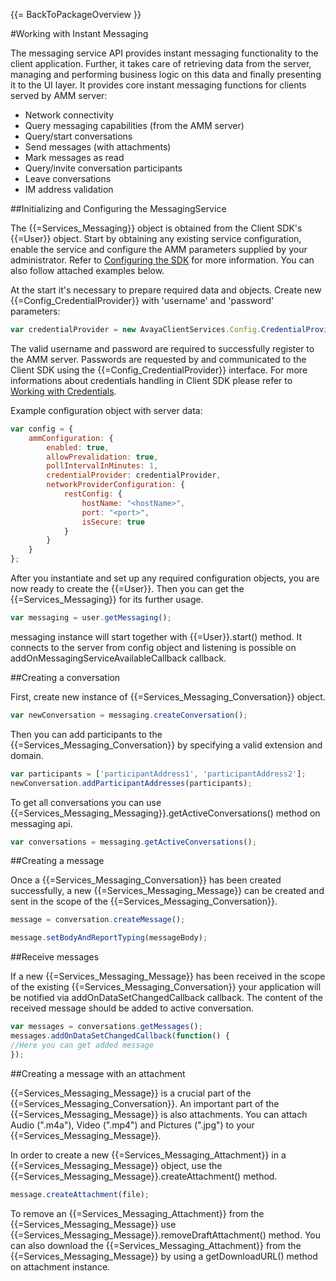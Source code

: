 {{= BackToPackageOverview }}

#Working with Instant Messaging

The messaging service API provides instant messaging functionality to the client application.  Further, it takes care of retrieving data from the server, managing and performing business logic on this data and finally presenting it to the UI layer. It provides core instant messaging functions for clients served by AMM server:

* Network connectivity
* Query messaging capabilities (from the AMM server)
* Query/start conversations
* Send messages (with attachments)
* Mark messages as read
* Query/invite conversation participants
* Leave conversations
* IM address validation

##Initializing and Configuring the MessagingService

The {{=Services_Messaging}} object is obtained from the Client SDK's {{=User}} object. Start by obtaining any existing service configuration, enable the service and configure the AMM parameters supplied by your administrator. Refer to <a href="../tech/configuring_the_sdk.gsp">Configuring the SDK</a> for more information. You can also follow attached examples below.

At the start it's necessary to prepare required data and objects. Create new {{=Config_CredentialProvider}} with 'username' and 'password' parameters:

```javascript
var credentialProvider = new AvayaClientServices.Config.CredentialProvider('username', 'password');
```

The valid username and password are required to successfully register to the AMM server. Passwords are requested by and communicated to the Client SDK using the {{=Config_CredentialProvider}} interface. For more informations about credentials handling in Client SDK please refer to <a href="../tech/working_credentials.gsp">Working with Credentials</a>.

Example configuration object with server data:

```javascript
var config = {
    ammConfiguration: {
        enabled: true,
        allowPrevalidation: true,
        pollIntervalInMinutes: 1,
        credentialProvider: credentialProvider,
        networkProviderConfiguration: {
            restConfig: {
                hostName: "<hostName>",
                port: "<port>",
                isSecure: true
            }
        }
    }
};
```

After you instantiate and set up any required configuration objects, you are now ready to create the {{=User}}. Then you can get the  {{=Services_Messaging}} for its further usage.

```javascript
var messaging = user.getMessaging();
```

messaging instance will start together with {{=User}}.start() method. It connects to the server from config object and listening is possible on addOnMessagingServiceAvailableCallback callback.

##Creating a conversation

First, create new instance of {{=Services_Messaging_Conversation}} object.

```javascript
var newConversation = messaging.createConversation();
```

Then you can add participants to the  {{=Services_Messaging_Conversation}} by specifying a valid extension and domain.

```javascript
var participants = ['participantAddress1', 'participantAddress2'];
newConversation.addParticipantAddresses(participants);
```

To get all conversations you can use {{=Services_Messaging_Messaging}}.getActiveConversations() method on messaging api.

```javascript
var conversations = messaging.getActiveConversations();
```

##Creating a message

Once a {{=Services_Messaging_Conversation}} has been created successfully, a new {{=Services_Messaging_Message}} can be created and sent in the scope of the {{=Services_Messaging_Conversation}}.

```javascript
message = conversation.createMessage();

message.setBodyAndReportTyping(messageBody);
```

##Receive messages

If a new {{=Services_Messaging_Message}} has been received in the scope of the existing {{=Services_Messaging_Conversation}} your application will be notified via addOnDataSetChangedCallback callback. The content of the received message should be added to active conversation.

```javascript
var messages = conversations.getMessages();
messages.addOnDataSetChangedCallback(function() {
//Here you can get added message
});
```

##Creating a message with an attachment

 {{=Services_Messaging_Message}} is a crucial part of the {{=Services_Messaging_Conversation}}.  An important part of the {{=Services_Messaging_Message}} is also attachments. You can attach Audio (".m4a"), Video (".mp4") and Pictures (".jpg") to your {{=Services_Messaging_Message}}.

In order to create a new {{=Services_Messaging_Attachment}} in a {{=Services_Messaging_Message}} object, use the {{=Services_Messaging_Message}}.createAttachment() method.

```javascript
message.createAttachment(file);
```

To remove an {{=Services_Messaging_Attachment}} from the {{=Services_Messaging_Message}} use {{=Services_Messaging_Message}}.removeDraftAttachment() method. You can also download the {{=Services_Messaging_Attachment}} from the {{=Services_Messaging_Message}} by using a getDownloadURL() method on attachment instance.

